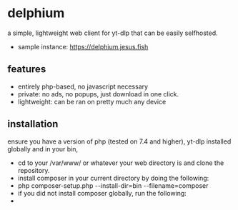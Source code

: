 # delphium
a simple, lightweight web client for yt-dlp that can be easily selfhosted.
- sample instance: https://delphium.jesus.fish

## features
- entirely php-based, no javascript necessary 
- private: no ads, no popups, just download in one click. 
- lightweight: can be ran on pretty much any device

## installation 

ensure you have a version of php (tested on 7.4 and higher), yt-dlp installed globally and in your bin, 

- cd to your /var/www/ or whatever your web directory is and clone the repository. 
- install composer in your current directory by doing the following:
- php composer-setup.php --install-dir=bin --filename=composer
- if you did not install composer globally, run the following: 
- 
